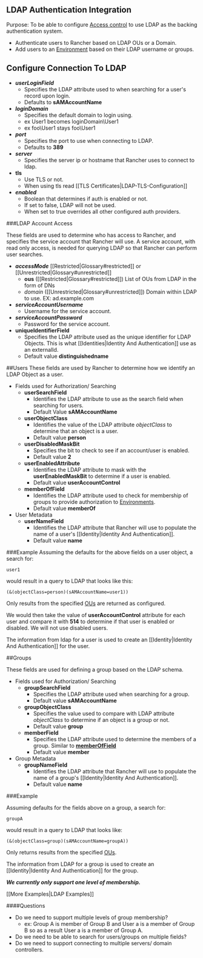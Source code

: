 
LDAP Authentication Integration
---------
Purpose: To be able to configure [Access control](http://docs.rancher.com/rancher/configuration/access-control/) 
to use LDAP as the backing authentication system. 

 * Authenticate users to Rancher based on LDAP OUs or a Domain.
 * Add users to an [Environment](http://docs.rancher.com/rancher/concepts/#environments) based on their LDAP username or groups.

## Configure Connection To LDAP
 * ***userLoginField***
    * Specifies the LDAP attribute used to when searching for a user's record upon login.
    * Defaults to **sAMAccountName**
 * ***loginDomain*** 
    * Specifies the default domain to login using.
    * ex User1 becomes loginDomain\User1
    * ex foo\User1 stays foo\User1
 * ***port***
     * Specifies the port to use when connecting to LDAP.
     * Defaults to **389**
 * ***server***
     * Specifies the server ip or hostname that Rancher uses to connect to ldap.
 * **tls**
     * Use TLS or not.
     * When using tls read [[TLS Certificates|LDAP-TLS-Configuration]]
 * ***enabled***
     * Boolean that determines if auth is enabled or not.
     * If set to false, LDAP will not be used.
     * When set to true overrides all other configured auth providers.

###LDAP Account Access
 
These fields are used to determine who has access to Rancher, and specifies the service account that Rancher will
use. A service account, with read only access,  is needed for querying LDAP so that Rancher can perform user searches.
 
 * ***accessMode***  [[Restricted|Glossary#restricted]] or [[Unrestricted|Glossary#unrestricted]]
     * <a name="ous"></a>**ous** ([[Restricted|Glossary#restricted]]) List of OUs from LDAP in the form of DNs
     * *domain* ([[Unrestricted|Glossary#unrestricted]]) Domain within LDAP to use. EX: ad.example.com
 * ***serviceAccountUsername***
     * Username for the service account.
 * ***serviceAccountPassword***
     * Password for the service account.
 * **uniqueIdentifierField**
     * Specifies the LDAP attribute used as the unique identifier for LDAP Objects.
     This is what [[Identities|Identity And Authentication]] use as an externalId.
     * Default value **distinguishedname**  

##Users
These fields are used by Rancher to determine how we identify an LDAP Object as a user.

 * Fields used for Authorization/ Searching
     * **userSearchField**
         * Identifies the LDAP attribute to use as the search field when searching for users. 
         * Default Value **sAMAccountName**
     * **userObjectClass**
         * Identifies the value of the LDAP attribute *objectClass* to determine that an object is a user.
         * Default value **person**
     * **userDisabledMaskBit**
         * Specifies the bit to check to see if an account/user is enabled. 
         * Default value **2** 
     * **userEnabledAttribute**
         * Identifies the LDAP attribute to mask with the **userEnabledMaskBit** to determine if a user is enabled.
         * Default value **userAccountControl** 
     * <a name="memberOfField"></a>**memberOfField**
         * Identifies the LDAP attribute used to check for membership of groups to
     provide authorization to [Environments](http://docs.rancher.com/rancher/concepts/#environments). 
         * Default value **memberOf** 
 * User Metadata
     * **userNameField**
         * Identifies the LDAP attribute that Rancher will use to populate the name of a user's [[Identity|Identity And Authentication]]. 
         * Default value **name** 

###Example
Assuming the defaults for the above fields on a user object, a search for: 

`user1`

would result in a query to LDAP that looks like this:

`(&(objectClass=person)(sAMAccountName=user1))`

Only results from the specified [OUs](#ous) are returned as configured.

We would then take the value of **userAccountControl** attribute for each user and compare it with **514** to determine if that user is enabled or disabled. We will not use disabled users. 

The information from ldap for a user is used to create an [[Identity|Identity And Authentication]] for the user.

 
##Groups

These fields are used for defining a group based on the LDAP schema.

 * Fields used for Authorization/ Searching
     * **groupSearchField**
         * Specifies the LDAP attribute used when searching for a group. 
         * Default value **sAMAccountName**
     * **groupObjectClass**
         * Specifies the value used to compare with LDAP attribute *objectClass* to determine if an
         object is a group or not.
         * Default value **group**
     * **memberField**
         * Specifies the LDAP attribute used to determine the members of a group. Similar to [**memberOfField**](#memberOfField)
         * Default value **member**
 * Group Metadata
      * **groupNameField**
          * Identifies the LDAP attribute that Rancher will use to populate the name of a group's
      [[Identity|Identity And Authentication]]. 
          * Default value **name**

###Example

Assuming defaults for the fields above on a group, a search for:

`groupA`

would result in a query to LDAP that looks like:

`(&(objectClass=group)(sAMAccountName=groupA))`

Only returns results from the specified [OUs](#ous).

The information from LDAP for a group is used to create an [[Identity|Identity And Authentication]] for the group.
 
 ***We currently only support one level of membership.***
 
 [[More Examples|LDAP Examples]]
 
 
####Questions
 
 * Do we need to support multiple levels of group membership? 
     * ex: Group A is member of Group B and User a is a member of Group B so as a result User a is a member of Group A.
 * Do we need to be able to search for users/groups on multiple fields?
 * Do we need to support connecting to multiple servers/ domain controllers.